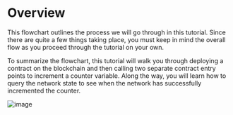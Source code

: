 # Overview

This flowchart outlines the process we will go through in this tutorial. Since there are quite a few things taking place, you must keep in mind the overall flow as you proceed through the tutorial on your own.

To summarize the flowchart, this tutorial will walk you through deploying a contract on the blockchain and then calling two separate contract entry points to increment a counter variable. Along the way, you will learn how to query the network state to see when the network has successfully incremented the counter.

![image](/image/counter-overview.png)
